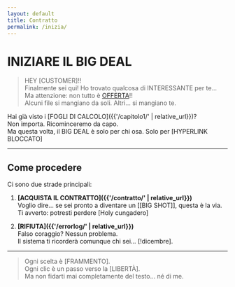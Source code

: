 ```yaml
---
layout: default
title: Contratto
permalink: /inizia/
---
```


# INIZIARE IL BIG DEAL

> HEY [CUSTOMER]!!  
> Finalmente sei qui! Ho trovato qualcosa di INTERESSANTE per te…  
> Ma attenzione: non tutto è [OFFERTA](/pipis.github.io)!!  
> Alcuni file si mangiano da soli. Altri… si mangiano te.

Hai già visto i [FOGLI DI CALCOLO]({{'/capitolo1/' | relative_url}})?  
Non importa. Ricominceremo da capo.  
Ma questa volta, il BIG DEAL è solo per chi osa. Solo per [HYPERLINK BLOCCATO]

---

## Come procedere

Ci sono due strade principali:

1. **[ACQUISTA IL CONTRATTO]({{'/contratto/' | relative_url}})**  
   Voglio dire… se sei pronto a diventare un [[BIG SHOT]], questa è la via.  
   Ti avverto: potresti perdere [Holy cungadero]

2. **[RIFIUTA]({{'/errorlog/' | relative_url}})**  
   Falso coraggio? Nessun problema.  
   Il sistema ti ricorderà comunque chi sei… [!dicembre].

---

> Ogni scelta è [FRAMMENTO].  
> Ogni clic è un passo verso la [LIBERTÀ].  
> Ma non fidarti mai completamente del testo… né di me.